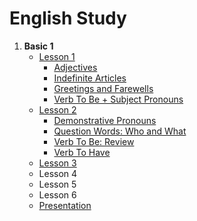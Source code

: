 # English Study

1. **Basic 1**
    - [Lesson 1](https://github.com/alcir-junior-caju/study-english/blob/main/lesson1.md#adjectives)
        - [Adjectives](https://github.com/alcir-junior-caju/study-english/blob/main/lesson1.md#adjectives)
        - [Indefinite Articles](https://github.com/alcir-junior-caju/study-english/blob/main/lesson1.md#indefinite-articles)
        - [Greetings and Farewells](https://github.com/alcir-junior-caju/study-english/blob/main/lesson1.md#greetings-and-farewells)
        - [Verb To Be + Subject Pronouns](https://github.com/alcir-junior-caju/study-english/blob/main/lesson1.md#vern-to-be--subject-pronouns)
    - [Lesson 2](https://github.com/alcir-junior-caju/study-english/blob/main/lesson2.md#demonstrative-pronouns)
        - [Demonstrative Pronouns](https://github.com/alcir-junior-caju/study-english/blob/main/lesson2.md#demonstrative-pronouns)
        - [Question Words: Who and What](https://github.com/alcir-junior-caju/study-english/blob/main/lesson2.md#question-words-who-and-what)
        - [Verb To Be: Review](https://github.com/alcir-junior-caju/study-english/blob/main/lesson2.md#verb-to-be-review)
        - [Verb To Have](https://github.com/alcir-junior-caju/study-english/blob/main/lesson2.md#verb-to-have)
    - [Lesson 3](https://github.com/alcir-junior-caju/study-english/blob/main/lesson3.md)
    - Lesson 4
    - Lesson 5
    - Lesson 6
    - [Presentation](https://github.com/alcir-junior-caju/study-english/blob/main/presentation.md)
